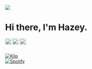![](https://komarev.com/ghpvc/?username=ihxzey&color=blueviolet)
<h1> Hi there, I'm Hazey.</h1>

<a href="https://hazey.xyz">
  <img align="left" alt="Website" width="20px" src="https://raw.githubusercontent.com/ihxzey/ihxzey/main/website.svg" />
</a>
<a href="https://twitter.com/ihxzey">
  <img align="left" alt="Twitter" width="21px" src="https://raw.githubusercontent.com/ihxzey/ihxzey/main/twitter.svg" />
</a>
<a href="https://3.void3.org.com">
  <img align="left" alt="Minecraft Server" width="21px" src="https://raw.githubusercontent.com/ihxzey/ihxzey/main/minecraft.svg" />
</a>

<br />
<br />

[![Klip](https://github-readme-stats.vercel.app/api?username=ihxzey&show_icons=true&theme=tokyonight)](https://hazey.xyz)
<br />
[![Spotify](https://spotifyreadme-ecru.vercel.app/api/spotify)](https://open.spotify.com/artist/623wO7kR2ChnFUeLafqxM5?si=3CbuIuMYTwyD68Yvlok63w)
<br />
